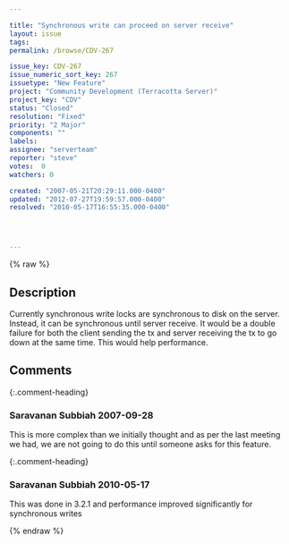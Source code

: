 ```yaml
---

title: "Synchronous write can proceed on server receive"
layout: issue
tags: 
permalink: /browse/CDV-267

issue_key: CDV-267
issue_numeric_sort_key: 267
issuetype: "New Feature"
project: "Community Development (Terracotta Server)"
project_key: "CDV"
status: "Closed"
resolution: "Fixed"
priority: "2 Major"
components: ""
labels: 
assignee: "serverteam"
reporter: "steve"
votes:  0
watchers: 0

created: "2007-05-21T20:29:11.000-0400"
updated: "2012-07-27T19:59:57.000-0400"
resolved: "2010-05-17T16:55:35.000-0400"




---
```


{% raw %}

## Description

<div markdown="1" class="description">

Currently synchronous write locks are synchronous to disk on the server. Instead, it can be synchronous until
server receive. It would be a double failure for both the client sending the tx and server receiving the tx to
go down at the same time. This would help performance.

</div>

## Comments


{:.comment-heading}
### **Saravanan Subbiah** <span class="date">2007-09-28</span>

<div markdown="1" class="comment">

This is more complex than we initially thought and as per the last meeting we had, we are not going to do this until someone asks for this feature.

</div>


{:.comment-heading}
### **Saravanan Subbiah** <span class="date">2010-05-17</span>

<div markdown="1" class="comment">

This was done in 3.2.1 and performance improved significantly for synchronous writes

</div>



{% endraw %}
